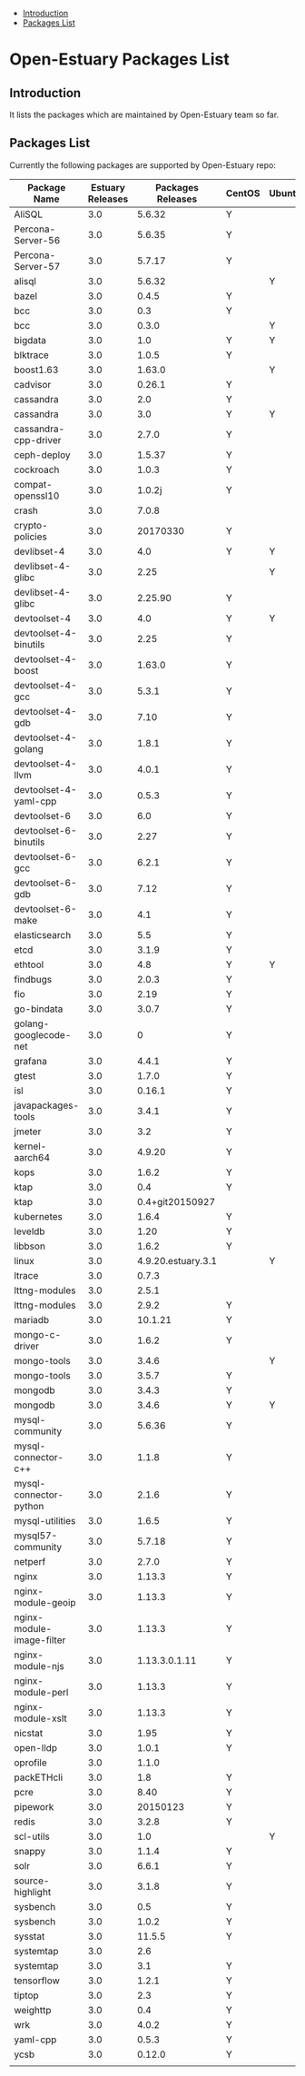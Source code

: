 
* [Introduction](#1)
* [Packages List](#2)


# Open-Estuary Packages List
## <a name="1">Introduction</a>  
It lists the packages which are maintained by Open-Estuary team so far.

## <a name="2">Packages List</a> 
Currently the following packages are supported by Open-Estuary repo:

|Package Name|Estuary Releases|Packages Releases|CentOS|Ubuntu|Debian|Notes|
|--|--|--|--|--|--|--|
|AliSQL|3.0|5.6.32|Y||||
|Percona-Server-56|3.0|5.6.35|Y||||
|Percona-Server-57|3.0|5.7.17|Y||||
|alisql|3.0|5.6.32||Y|||
|bazel|3.0|0.4.5|Y||||
|bcc|3.0|0.3|Y||||
|bcc|3.0|0.3.0||Y|Y||
|bigdata|3.0|1.0|Y|Y|Y||
|blktrace|3.0|1.0.5|Y||||
|boost1.63|3.0|1.63.0||Y|||
|cadvisor|3.0|0.26.1|Y||||
|cassandra|3.0|2.0|Y||||
|cassandra|3.0|3.0|Y|Y|||
|cassandra-cpp-driver|3.0|2.7.0|Y||||
|ceph-deploy|3.0|1.5.37|Y||||
|cockroach|3.0|1.0.3|Y||||
|compat-openssl10|3.0|1.0.2j|Y||||
|crash|3.0|7.0.8|||Y||
|crypto-policies|3.0|20170330|Y||||
|devlibset-4|3.0|4.0|Y|Y|||
|devlibset-4-glibc|3.0|2.25||Y|||
|devlibset-4-glibc|3.0|2.25.90|Y||||
|devtoolset-4|3.0|4.0|Y|Y|||
|devtoolset-4-binutils|3.0|2.25|Y||||
|devtoolset-4-boost|3.0|1.63.0|Y||||
|devtoolset-4-gcc|3.0|5.3.1|Y||||
|devtoolset-4-gdb|3.0|7.10|Y||||
|devtoolset-4-golang|3.0|1.8.1|Y||||
|devtoolset-4-llvm|3.0|4.0.1|Y||||
|devtoolset-4-yaml-cpp|3.0|0.5.3|Y||||
|devtoolset-6|3.0|6.0|Y||||
|devtoolset-6-binutils|3.0|2.27|Y||||
|devtoolset-6-gcc|3.0|6.2.1|Y||||
|devtoolset-6-gdb|3.0|7.12|Y||||
|devtoolset-6-make|3.0|4.1|Y||||
|elasticsearch|3.0|5.5|Y||||
|etcd|3.0|3.1.9|Y||||
|ethtool|3.0|4.8|Y|Y|Y||
|findbugs|3.0|2.0.3|Y||||
|fio|3.0|2.19|Y||||
|go-bindata|3.0|3.0.7|Y||||
|golang-googlecode-net|3.0|0|Y||||
|grafana|3.0|4.4.1|Y||||
|gtest|3.0|1.7.0|Y||||
|isl|3.0|0.16.1|Y||||
|javapackages-tools|3.0|3.4.1|Y||||
|jmeter|3.0|3.2|Y||||
|kernel-aarch64|3.0|4.9.20|Y||||
|kops|3.0|1.6.2|Y||||
|ktap|3.0|0.4|Y||||
|ktap|3.0|0.4+git20150927|||Y||
|kubernetes|3.0|1.6.4|Y||||
|leveldb|3.0|1.20|Y||||
|libbson|3.0|1.6.2|Y||||
|linux|3.0|4.9.20.estuary.3.1||Y|Y||
|ltrace|3.0|0.7.3|||Y||
|lttng-modules|3.0|2.5.1|||Y||
|lttng-modules|3.0|2.9.2|Y||||
|mariadb|3.0|10.1.21|Y||||
|mongo-c-driver|3.0|1.6.2|Y||||
|mongo-tools|3.0|3.4.6||Y|||
|mongo-tools|3.0|3.5.7|Y||||
|mongodb|3.0|3.4.3|Y||||
|mongodb|3.0|3.4.6|Y|Y|||
|mysql-community|3.0|5.6.36|Y||||
|mysql-connector-c++|3.0|1.1.8|Y||||
|mysql-connector-python|3.0|2.1.6|Y||||
|mysql-utilities|3.0|1.6.5|Y||||
|mysql57-community|3.0|5.7.18|Y||||
|netperf|3.0|2.7.0|Y||||
|nginx|3.0|1.13.3|Y||||
|nginx-module-geoip|3.0|1.13.3|Y||||
|nginx-module-image-filter|3.0|1.13.3|Y||||
|nginx-module-njs|3.0|1.13.3.0.1.11|Y||||
|nginx-module-perl|3.0|1.13.3|Y||||
|nginx-module-xslt|3.0|1.13.3|Y||||
|nicstat|3.0|1.95|Y||||
|open-lldp|3.0|1.0.1|Y||||
|oprofile|3.0|1.1.0|||Y||
|packETHcli|3.0|1.8|Y||||
|pcre|3.0|8.40|Y||||
|pipework|3.0|20150123|Y||||
|redis|3.0|3.2.8|Y||||
|scl-utils|3.0|1.0||Y|||
|snappy|3.0|1.1.4|Y||||
|solr|3.0|6.6.1|Y||||
|source-highlight|3.0|3.1.8|Y||||
|sysbench|3.0|0.5|Y||||
|sysbench|3.0|1.0.2|Y||||
|sysstat|3.0|11.5.5|Y||||
|systemtap|3.0|2.6|||Y||
|systemtap|3.0|3.1|Y||||
|tensorflow|3.0|1.2.1|Y||||
|tiptop|3.0|2.3|Y||Y||
|weighttp|3.0|0.4|Y||||
|wrk|3.0|4.0.2|Y||||
|yaml-cpp|3.0|0.5.3|Y||||
|ycsb|3.0|0.12.0|Y||||
||||||||
